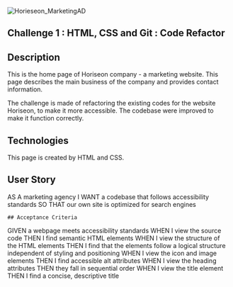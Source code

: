 ![Horieseon_MarketingAD](https://user-images.githubusercontent.com/112984208/194982195-00b36754-831f-49c9-b5c1-ca0e27b84213.jpeg)

## Challenge 1 : HTML, CSS and Git : Code Refactor

## Description 
This is the home page of Horiseon company - a marketing website. This page describes the main business of the company and provides contact information.

The challenge is made of refactoring the existing codes for the website Horiseon, to make it more accessible.  The codebase were improved to make it function correctly.

## Technologies

This page is created by HTML and CSS. 

## User Story
AS A marketing agency
I WANT a codebase that follows accessibility standards
SO THAT our own site is optimized for search engines
```
## Acceptance Criteria

```
GIVEN a webpage meets accessibility standards
WHEN I view the source code
THEN I find semantic HTML elements
WHEN I view the structure of the HTML elements
THEN I find that the elements follow a logical structure independent of styling and positioning
WHEN I view the icon and image elements
THEN I find accessible alt attributes
WHEN I view the heading attributes
THEN they fall in sequential order
WHEN I view the title element
THEN I find a concise, descriptive title
```


